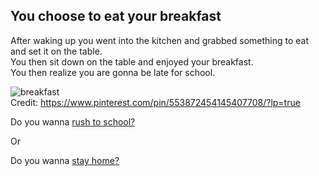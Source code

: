## You choose to eat your breakfast

After waking up you went into the kitchen and grabbed something to eat and set it on the table.  
You then sit down on the table and enjoyed your breakfast.  
You then realize you are gonna be late for school.

![breakfast](../../image/breakfast.jpg)  
Credit: https://www.pinterest.com/pin/553872454145407708/?lp=true

Do you wanna [rush to school?](../../../choice1/choice1/choice2/running.md)

Or

Do you wanna [stay home?](choice2/stayhome.md)